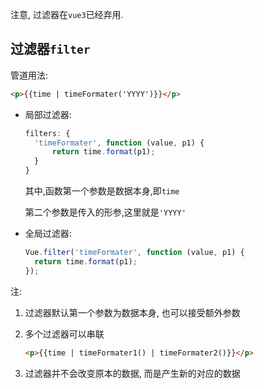 注意, 过滤器在`vue3`已经弃用.

## 过滤器`filter`

管道用法:

```html
<p>{{time | timeFormater('YYYY')}}</p>
```

- 局部过滤器:

  ```js
  filters: {
  	'timeFormater', function (value, p1) {
  		return time.format(p1);
  	}
  }
  ```

  其中,函数第一个参数是数据本身,即`time`

  第二个参数是传入的形参,这里就是`'YYYY'`

- 全局过滤器:

  ```js
  Vue.filter('timeFormater', function (value, p1) {
  	return time.format(p1);
  });
  ```

注:

1. 过滤器默认第一个参数为数据本身, 也可以接受额外参数

2. 多个过滤器可以串联

   ```html
   <p>{{time | timeFormater1() | timeFormater2()}}</p>
   ```

3. 过滤器并不会改变原本的数据, 而是产生新的对应的数据

